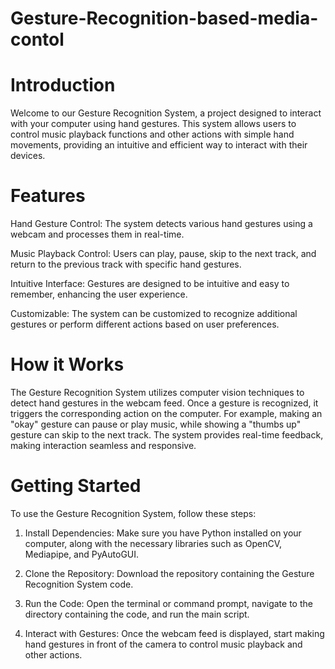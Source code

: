 # Gesture-Recognition-based-media-contol

# **Introduction**

Welcome to our Gesture Recognition System, a project designed to interact with your computer using hand gestures. This system allows users to control music playback functions and other actions with simple hand movements, providing an intuitive and efficient way to interact with their devices.

# **Features**

Hand Gesture Control: The system detects various hand gestures using a webcam and processes them in real-time.

Music Playback Control: Users can play, pause, skip to the next track, and return to the previous track with specific hand gestures.

Intuitive Interface: Gestures are designed to be intuitive and easy to remember, enhancing the user experience.

Customizable: The system can be customized to recognize additional gestures or perform different actions based on user preferences.

# **How it Works**
The Gesture Recognition System utilizes computer vision techniques to detect hand gestures in the webcam feed. Once a gesture is recognized, it triggers the corresponding action on the computer. For example, making an "okay" gesture can pause or play music, while showing a "thumbs up" gesture can skip to the next track. The system provides real-time feedback, making interaction seamless and responsive.

# **Getting Started**
To use the Gesture Recognition System, follow these steps:

1) Install Dependencies: Make sure you have Python installed on your computer, along with the necessary libraries such as OpenCV, Mediapipe, and PyAutoGUI.

2) Clone the Repository: Download the repository containing the Gesture Recognition System code.

3) Run the Code: Open the terminal or command prompt, navigate to the directory containing the code, and run the main script.

4) Interact with Gestures: Once the webcam feed is displayed, start making hand gestures in front of the camera to control music playback and other actions.
